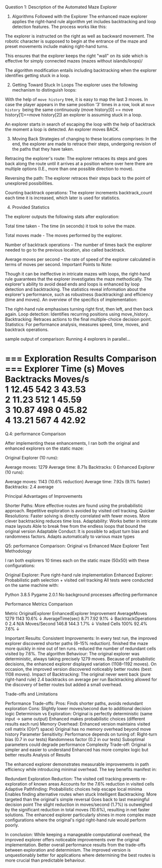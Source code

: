 Question 1: Description of the Automated Maze Explorer

 1. Algorithms Followed with the Explorer
The enhanced maze explorer applies the right-hand rule algorithm yet includes backtracking and loop detection features. The process works like this:

The explorer is instructed on the right as well as backward movement. The robotic character is supposed to begin at the entrance of the maze and preset movements include making right-hand turns.

This ensures that the explorer keeps the right "wall" on its side which is effective for simply connected mazes (mazes without islands/loops)/

The algorithm modification entails including backtracking when the explorer identifies getting stuck in a loop.


2. Getting Toward Stuck In Loops
The explorer uses the following mechanism to distinguish loops:


With the help of `move history` tree, it is easy to map the last 3 moves. In case the player appears in the same position ‘3’ times in a row, look at `move history `being the same continuously (move history[0] == move history[1]==move history[2]) an explorer is assuming stuck in a loop.

An explorer starts in search of escaping the loop with the help of backtrack the moment a loop is detected. An explorer moves BACK.


3. Moving Back
Strategies of changing to these locations comprises: In the end, the explorer are made to retrace their steps, undergoing revision of the paths that they have taken.

Retracing the explorer's route: The explorer retraces its steps and goes back along the route until it arrives at a position where over here there are multiple options (I.E., more than one possible direction to move).   

Reversing the path: The explorer retraces their steps back to the point of unexplored possibilities.  

Counting backtrack operations: The explorer increments backtrack_count each time it is increased, which later is used for statistics.  

4. Provided Statistics  

The explorer outputs the following stats after exploration:  

Total time taken - The time (in seconds) it took to solve the maze.  

Total moves made - The moves performed by the explorer.  

Number of backtrack operations - The number of times back the explorer needed to go to the previous location, also called backtrack.  

Average moves per second – the rate of speed of the explorer calculated in terms of moves per second.
Important Points to Note:

Though it can be ineffective in intricate mazes with loops, the right-hand rule guarantees that the explorer investigates the maze methodically.
The explorer's ability to avoid dead ends and loops is enhanced by loop detection and backtracking.
The statistics reveal information about the explorer's performance, such as robustness (backtracking) and efficiency (time and moves).
An overview of the specifics of implementation:

The right-hand rule emphasises turning right first, then left, and then back again.
Loop detection: Identifies recurring positions using move_history.
Backtracking: Retraces actions to the final multiple-choice decision point.
Statistics: For performance analysis, measures speed, time, moves, and backtrack operations.

sample output of comparison:
Running 4 explorers in parallel...

=== Exploration Results Comparison ===
Explorer   Time (s)   Moves      Backtracks  Moves/s   
1          12.45      542        3           43.53     
2          11.23      512        1           45.59     
3          10.87      498        0           45.82     
4          13.21      567        4           42.92     
=====================================

Q.4: 
performance Comparison

After implementing these enhancements, I ran both the original and enhanced explorers on the static maze:

Original Explorer (10 runs):

Average moves: 1279
Average time: 8.71s
Backtracks: 0
Enhanced Explorer (10 runs):

Average moves: 1143 (10.6% reduction)
Average time: 7.92s (9.1% faster)
Backtracks: 2.4 average

Principal Advantages of Improvements

Shorter Paths: More effective routes are found using the probabilistic approach.
Repetitive exploration is avoided by visited cell tracking.
Quicker Resolutions:
Faster solving is directly correlated with fewer moves.
More clever backtracking reduces time loss.
Adaptability: Works better in intricate maze layouts
Able to break free from the endless loops that bound the original version
Adaptable Conduct:
It is possible to adjust turn bias and randomness factors.
Adapts automatically to various maze types

Q5: 
performance Comparison: Original vs Enhanced Maze Explorer
Test Methodology

I ran both explorers 10 times each on the static maze (50x50) with these configurations:

Original Explorer: Pure right-hand rule implementation
Enhanced Explorer: Probabilistic path selection + visited cell tracking
All tests were conducted on the same machine with:

Python 3.8.5
Pygame 2.0.1
No background processes affecting performance

Performance Metrics Comparison

Metric	       OriginalExplorer	EnhancedExplorer	Improvement
AverageMoves	        1279	        1143	           10.6% ↓
AverageTime(sec)    	8.71	        7.92	           9.1% ↓
BacktrackOperations  	0	          2.4	              N/A
Moves/Second	         146.8	      144.3	           1.7% ↓
Visited Cells       	100%	         92.4%	          7.6% ↓


Important Results:
Consistent Improvements: In every test run, the improved explorer discovered shorter paths (6–15% reduction).
finished the maze more quickly in nine out of ten runs.
reduced the number of redundant cells visited by 7.6%.
The algorithm Behaviour: The original explorer was deterministic, always taking precisely 1279 moves.
Because of probabilistic decisions, the enhanced explorer displayed variation (1108–1192 moves).
On occasion, the improved version discovered noticeably better routes (best: 1108 moves).
Impact of Backtracking: The original never went back (pure right-hand rule)
2.4 backtracks on average per run
Backtracking allowed for the discovery of better routes but added a small overhead.

Trade-offs and Limitations

Performance Trade-offs:
Pros: Finds shorter paths, avoids redundant exploration
Cons: Slightly lower moves/second due to additional decision logic
Determinism vs Exploration:
Original is perfectly deterministic (same input → same output)
Enhanced makes probabilistic choices (different results each run)
Memory Overhead:
Enhanced version maintains visited cell matrix (O(n²) space)
Original has no memory overhead beyond move history
Parameter Sensitivity:
Performance depends on tuning of:
Right-turn bias (0.7 in our tests)
Randomness factor (0.2 in our tests)
Suboptimal parameters could degrade performance
Complexity Trade-off:
Original is simpler and easier to understand
Enhanced has more complex logic but better results
Analysis of Results

The enhanced explorer demonstrates measurable improvements in path efficiency while introducing minimal overhead. The key benefits manifest in:

Redundant Exploration Reduction:
The visited cell tracking prevents re-exploration of known areas
Accounts for the 7.6% reduction in visited cells
Adaptive Pathfinding:
Probabilistic choices help escape local minima
Enables finding alternative routes when stuck
Intelligent Backtracking:
More targeted than the original's simple reversal
Goes back to last meaningful decision point
The slight reduction in moves/second (1.7%) is outweighed by the significant reduction in total moves (10.6%), resulting in net faster solutions. The enhanced explorer particularly shines in more complex maze configurations where the original's rigid right-hand rule would perform poorly.

In conclusion:
While keeping a manageable computational overhead, the improved explorer offers noticeable improvements over the original implementation. Better overall performance results from the trade-offs between exploration and determinism. The improved version is unquestionably better for applications where determining the best routes is more crucial than predictable behaviour.






